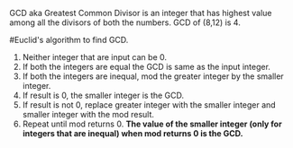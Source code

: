 GCD aka Greatest Common Divisor is an integer that has highest value among all the divisors of both the numbers. GCD of (8,12) is 4.

#Euclid's algorithm to find GCD.

1. Neither integer that are input can be 0.
2. If both the integers are equal the GCD is same as the input integer.
3. If both the integers are inequal, mod the greater integer by the smaller integer.
4. If result is 0, the smaller integer is the GCD.
5. If result is not 0, replace greater integer with the smaller integer and smaller integer with the mod result.
6. Repeat until mod returns 0.
**The value of the smaller integer (only for integers that are inequal) when mod returns 0 is the GCD.**
